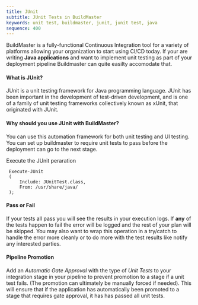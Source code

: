 ```yaml
---
title: JUnit
subtitle: JUnit Tests in BuildMaster
keywords: unit test, buildmaster, junit, junit test, java
sequence: 400
---
```


BuildMaster is a fully-functional Continuous Integration tool for a variety of platforms allowing your organization to start using CI/CD today. If your are writing __Java applications__ and want to implement unit testing as part of your deployment pipeline Buildmaster can quite easilty accomodate that. 

####  What is JUnit? 
JUnit is a unit testing framework for Java programming language. JUnit has been important in the development of test-driven development, and is one of a family of unit testing frameworks collectively known as xUnit, that originated with JUnit.

#### Why should you use JUnit with BuildMaster?
You can use this automation framework for both unit testing and UI testing. You can set up buildmaster to require unit tests to pass before the deployment can go to the next stage. 

Execute the JUnit peraration
```
 Execute-JUnit
 (
     Include: JUnitTest.class,
     From: /usr/share/java/
 );
```

#### Pass or Fail
If your tests all pass you will see the results in your execution logs.  If __any__ of the tests happen to fail the error will be logged and the rest of your plan will be skipped. You may also want to wrap this operation in a try/catch to handle the error more cleanly or to do more with the test results like notify any interested parties. 

#### Pipeline Promotion 
Add an _Automatic Gate Approval_ with the type of _Unit Tests_ to your integration stage in your pipeline to prevent promotion to a stage if a unit test fails. (The promotion can ultimately be manually forced if needed). This will ensure that if the application has automatically been promoted to a stage that requires gate approval, it has has passed all unit tests. 

